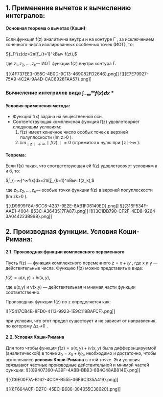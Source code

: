 
## **1. Применение вычетов к вычислению интегралов:**

#### **Основная теорема о вычетах (Коши):**

Если функция f(z) аналитична внутри и на контуре Γ , за исключением конечного числа изолированных особенных точек (ИОТ), то:

$∮_Γ​f(z)dz=2πi∑_{t=1}^k​Выч f(zt​),$

где $z_1​,z_2​,…,z_k$​ — ИОТ функции f(z) внутри контура Γ.

![[{4F737EE3-055C-4B0D-9C13-469082FD2646}.png]]
![[{E7E79927-75A9-4C2A-9A4D-CAC6926FAA57}.png]]

### Вычисление интегралов вида $∫_{−∞}^∞​f(x)dx$ *

#### **Условия применения метода:**

- Функция f(x) задана на вещественной оси.
- Соответствующая комплексная функция f(z) удовлетворяет следующим условиям:
    1. f(z) имеет конечное число особых точек в верхней полуплоскости (Im z>0 ).
    2. $lim_{∣z∣→∞}​∣f(z)∣=0$ (стремится к нулю при ∣z∣→∞ ).
#### **Теорема:**

Если f(x) такая, что соответствующая ей f(z) удовлетворяет условиям а и б, то:

$∫_{−∞}^∞​f(x)dx=2πi∑_{k=1}^n​Выч f(z_k​),$

где $z_1​,z_2​,…,z_n$​ — особые точки функции f(z) в верхней полуплоскости (Im zk​>0 ).

![[{D9699F8A-6CC6-4237-9E2E-8AB1F06149ED}.png]]
![[{316F534F-AAE1-4004-853C-A3643517FA87}.png]]
![[{3C1DB790-CF2F-4ED8-9264-3A044223B998}.png]]

## **2. Производная функции. Условия Коши-Римана:**

#### **2.1. Производная функции комплексного переменного**

Пусть f(z) — функция комплексного переменного $z=x+iy$ , где x и y — действительные числа. Функцию f(z) можно представить в виде:

$f(z)=u(x,y)+iv(x,y)$,

где u(x,y) и v(x,y) — действительная и мнимая части функции соответственно.

Производная функции f(z) по z определяется как:

![[{5417CB4B-8FD0-4113-9923-1E9C118BAFCF}.png]]

при условии, что этот предел существует и не зависит от направления, по которому Δz→0 .

#### **2.2. Условия Коши-Римана**

Для того чтобы функция $f(z)=u(x,y)+iv(x,y)$ была дифференцируемой (аналитической) в точке $z_0​=x_0​+iy_0$​ , необходимо и достаточно, чтобы выполнялись **условия Коши-Римана** в этой точке. Эти условия связывают частные производные действительной и мнимой частей функции:
![[{89407360-A39F-4ABB-BB93-8B4C48AB814E}.png]]

![[{C6E00F7A-B162-4CDA-B555-06E9C335A419}.png]]

![[{6F664ACF-D27C-45EC-B686-384055C38620}.png]]
